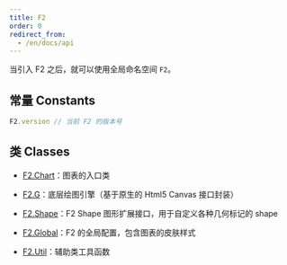 ```yaml
---
title: F2
order: 0
redirect_from:
  - /en/docs/api
---
```

当引入 F2 之后，就可以使用全局命名空间 `F2`。

## 常量 Constants

```javascript
F2.version // 当前 F2 的版本号
```

## 类 Classes

- [F2.Chart](chart/chart)：图表的入口类

- [F2.G](graphic/g)：底层绘图引擎（基于原生的 Html5 Canvas 接口封装）

- [F2.Shape](shape)：F2 Shape 图形扩展接口，用于自定义各种几何标记的 shape

- [F2.Global](global)：F2 的全局配置，包含图表的皮肤样式

- [F2.Util](util)：辅助类工具函数
